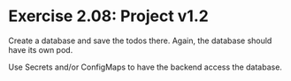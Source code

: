 # Exercise 2.08: Project v1.2
Create a database and save the todos there. Again, the database should have its own pod.

Use Secrets and/or ConfigMaps to have the backend access the database.